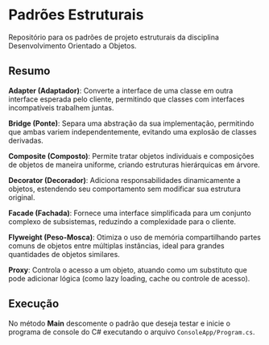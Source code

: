# Padrões Estruturais

Repositório para os padrões de projeto estruturais da disciplina Desenvolvimento Orientado a Objetos.

## Resumo 

**Adapter (Adaptador)**: Converte a interface de uma classe em outra interface esperada pelo cliente, permitindo que classes com interfaces incompatíveis trabalhem juntas.  

**Bridge (Ponte)**: Separa uma abstração da sua implementação, permitindo que ambas variem independentemente, evitando uma explosão de classes derivadas.  

**Composite (Composto)**: Permite tratar objetos individuais e composições de objetos de maneira uniforme, criando estruturas hierárquicas em árvore.  

**Decorator (Decorador)**: Adiciona responsabilidades dinamicamente a objetos, estendendo seu comportamento sem modificar sua estrutura original.  

**Facade (Fachada)**: Fornece uma interface simplificada para um conjunto complexo de subsistemas, reduzindo a complexidade para o cliente.  

**Flyweight (Peso-Mosca)**: Otimiza o uso de memória compartilhando partes comuns de objetos entre múltiplas instâncias, ideal para grandes quantidades de objetos similares.  

**Proxy**: Controla o acesso a um objeto, atuando como um substituto que pode adicionar lógica (como lazy loading, cache ou controle de acesso).  

## Execução

No método **Main** descomente o padrão que deseja testar e inicie o programa de console do C# executando o arquivo `ConsoleApp/Program.cs`.

